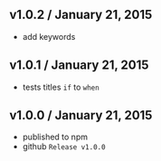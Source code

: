 ## v1.0.2 / January 21, 2015
- add keywords

## v1.0.1 / January 21, 2015
- tests titles `if` to `when`

## v1.0.0 / January 21, 2015
- published to npm
- github  `Release v1.0.0`